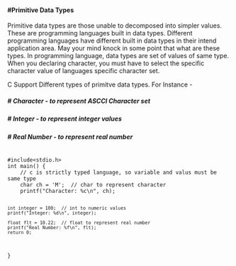 <h4>#Primitive Data Types</h4>

<p>Primitive data types are those unable to decomposed into simpler values. 
These are programming languages built in data types. Different programming 
languages have different built in data types in their intend application area.
May your mind knock in some point that what are these types. In programming language,
data types  are set of values of same type. When you declaring character, you must
have to select the specific character value of languages specific character set. 
</p></hr></hr>
<p style="display:inline;">C Support Different types of primitve data types. For Instance - 
<h5>		# Character - to represent ASCCI Character set</h5>
<h5>		# Integer - to represent integer values</h5>
<h5>		# Real Number - to represent real number</h5>
</p></hr></hr>

<code>
#include&lt;stdio.h&gt;
int main() {
	// c is strictly typed language, so variable and valus must be same type
	char ch = 'M';  // char to represent character
	printf("Character: %c\n", ch);
	
	int integer = 100;  // int to numeric values
	printf("Integer: %d\n", integer);
	
	float flt = 10.22;  // float to represent real number
	printf("Real Number: %f\n", flt); 
	return 0;
}
</code>
